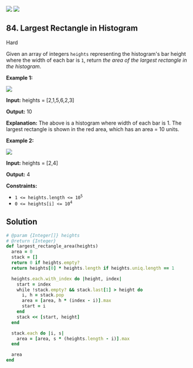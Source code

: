 [![](https://img.shields.io/github/stars/LeetCode-in-Ruby/LeetCode-in-Ruby?label=Stars&style=flat-square)](https://github.com/LeetCode-in-Ruby/LeetCode-in-Ruby)
[![](https://img.shields.io/github/forks/LeetCode-in-Ruby/LeetCode-in-Ruby?label=Fork%20me%20on%20GitHub%20&style=flat-square)](https://github.com/LeetCode-in-Ruby/LeetCode-in-Ruby/fork)

## 84\. Largest Rectangle in Histogram

Hard

Given an array of integers `heights` representing the histogram's bar height where the width of each bar is `1`, return _the area of the largest rectangle in the histogram_.

**Example 1:**

![](https://assets.leetcode.com/uploads/2021/01/04/histogram.jpg)

**Input:** heights = [2,1,5,6,2,3]

**Output:** 10

**Explanation:** The above is a histogram where width of each bar is 1. The largest rectangle is shown in the red area, which has an area = 10 units. 

**Example 2:**

![](https://assets.leetcode.com/uploads/2021/01/04/histogram-1.jpg)

**Input:** heights = [2,4]

**Output:** 4 

**Constraints:**

*   <code>1 <= heights.length <= 10<sup>5</sup></code>
*   <code>0 <= heights[i] <= 10<sup>4</sup></code>

## Solution

```ruby
# @param {Integer[]} heights
# @return {Integer}
def largest_rectangle_area(heights)
  area = 0
  stack = []
  return 0 if heights.empty?
  return heights[0] * heights.length if heights.uniq.length == 1

  heights.each.with_index do |height, index|
    start = index
    while !stack.empty? && stack.last[1] > height do
      i, h = stack.pop
      area = [area, h * (index - i)].max
      start = i
    end
    stack << [start, height]
  end

  stack.each do |i, s|
    area = [area, s * (heights.length - i)].max
  end

  area
end
```
